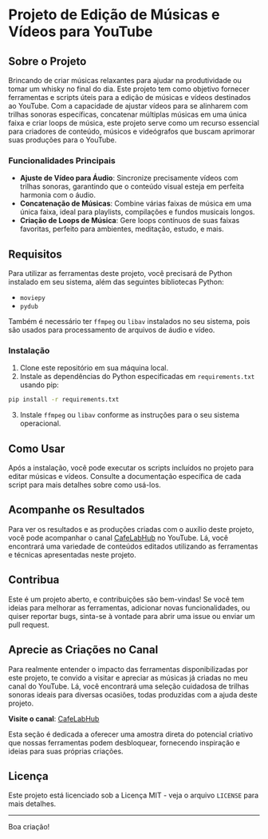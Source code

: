 # Projeto de Edição de Músicas e Vídeos para YouTube

## Sobre o Projeto

Brincando de criar músicas relaxantes para ajudar na produtividade ou tomar um whisky no final do dia. Este projeto tem como objetivo fornecer ferramentas e scripts úteis para a edição de músicas e vídeos destinados ao YouTube. Com a capacidade de ajustar vídeos para se alinharem com trilhas sonoras específicas, concatenar múltiplas músicas em uma única faixa e criar loops de música, este projeto serve como um recurso essencial para criadores de conteúdo, músicos e videógrafos que buscam aprimorar suas produções para o YouTube.


### Funcionalidades Principais

- **Ajuste de Vídeo para Áudio**: Sincronize precisamente vídeos com trilhas sonoras, garantindo que o conteúdo visual esteja em perfeita harmonia com o áudio.
- **Concatenação de Músicas**: Combine várias faixas de música em uma única faixa, ideal para playlists, compilações e fundos musicais longos.
- **Criação de Loops de Música**: Gere loops contínuos de suas faixas favoritas, perfeito para ambientes, meditação, estudo, e mais.

## Requisitos

Para utilizar as ferramentas deste projeto, você precisará de Python instalado em seu sistema, além das seguintes bibliotecas Python:

- `moviepy`
- `pydub`

Também é necessário ter `ffmpeg` ou `libav` instalados no seu sistema, pois são usados para processamento de arquivos de áudio e vídeo.

### Instalação

1. Clone este repositório em sua máquina local.
2. Instale as dependências do Python especificadas em `requirements.txt` usando pip:

```sh
pip install -r requirements.txt
```

3. Instale `ffmpeg` ou `libav` conforme as instruções para o seu sistema operacional.

## Como Usar

Após a instalação, você pode executar os scripts incluídos no projeto para editar músicas e vídeos. Consulte a documentação específica de cada script para mais detalhes sobre como usá-los.

## Acompanhe os Resultados

Para ver os resultados e as produções criadas com o auxílio deste projeto, você pode acompanhar o canal [CafeLabHub](https://www.youtube.com/@cafelabhub) no YouTube. Lá, você encontrará uma variedade de conteúdos editados utilizando as ferramentas e técnicas apresentadas neste projeto.

## Contribua

Este é um projeto aberto, e contribuições são bem-vindas! Se você tem ideias para melhorar as ferramentas, adicionar novas funcionalidades, ou quiser reportar bugs, sinta-se à vontade para abrir uma issue ou enviar um pull request.

## Aprecie as Criações no Canal

Para realmente entender o impacto das ferramentas disponibilizadas por este projeto, te convido a visitar e apreciar as músicas já criadas no meu canal do YouTube. Lá, você encontrará uma seleção cuidadosa de trilhas sonoras ideais para diversas ocasiões, todas produzidas com a ajuda deste projeto.

**Visite o canal**: [CafeLabHub](https://www.youtube.com/@cafelabhub)

Esta seção é dedicada a oferecer uma amostra direta do potencial criativo que nossas ferramentas podem desbloquear, fornecendo inspiração e ideias para suas próprias criações.

## Licença

Este projeto está licenciado sob a Licença MIT - veja o arquivo `LICENSE` para mais detalhes.

---

Boa criação!
